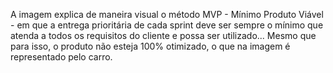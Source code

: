 A imagem explica de maneira visual o método MVP - Mínimo Produto Viável - em que a entrega prioritária de cada sprint deve ser sempre o mínimo que atenda a todos os requisitos do cliente e possa ser utilizado... Mesmo que para isso, o produto não esteja 100% otimizado, o que na imagem é representado pelo carro.